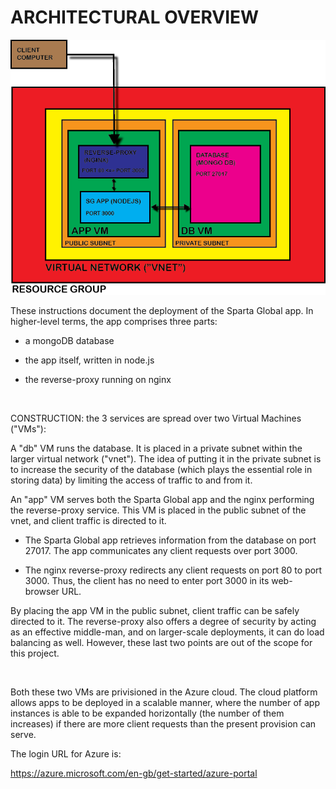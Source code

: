 # ARCHITECTURAL OVERVIEW

![Architecture Diagram](../screenshots/architecture_diagram/ARCHITECTURE.png)

These instructions document the deployment of the Sparta Global app. In higher-level terms, the app comprises three parts:

- a mongoDB database
  
- the app itself, written in node.js
  
- the reverse-proxy running on nginx

<br>

CONSTRUCTION: the 3 services are spread over two Virtual Machines ("VMs"): 


A "db" VM runs the database. It is placed in a private subnet within the larger virtual network ("vnet"). The idea of putting it in the private subnet is to increase the security of the database (which plays the essential role in storing data) by limiting the access of traffic to and from it.

An "app" VM serves both the Sparta Global app and the nginx performing the reverse-proxy service. This VM is placed in the public subnet of the vnet, and client traffic is directed to it. 

- The Sparta Global app retrieves information from the database on port 27017. The app communicates any client requests over port 3000.

- The nginx reverse-proxy redirects any client requests on port 80 to port 3000. Thus, the client has no need to enter port 3000 in its web-browser URL. 

By placing the app VM in the public subnet, client traffic can be safely directed to it. The reverse-proxy also offers a degree of security by acting as an effective middle-man, and on larger-scale deployments, it can do load balancing as well. However, these last two points are out of the scope for this project.

<br>

Both these two VMs are privisioned in the Azure cloud. The cloud platform allows apps to be deployed in a scalable manner, where the number of app instances is able to be expanded horizontally (the number of them increases) if there are more client requests than the present provision can serve. 

The login URL for Azure is:

https://azure.microsoft.com/en-gb/get-started/azure-portal


